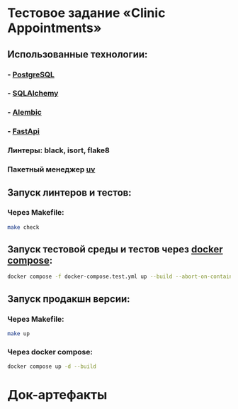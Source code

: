 # Тестовое задание «Clinic Appointments»

## Использованные технологии:
### - [PostgreSQL](https://www.postgresql.org)
### - [SQLAlchemy](https://github.com/sqlalchemy/sqlalchemy)
### - [Alembic](https://github.com/sqlalchemy/alembic)
### - [FastApi](https://github.com/fastapi/fastapi)
### Линтеры: black, isort, flake8
### Пакетный менеджер [uv](https://github.com/astral-sh/uv)

## Запуск линтеров и тестов:
### Через Makefile:
```sh
make check
```
## Запуск тестовой среды и тестов через [docker compose](https://docs.docker.com/compose/):
```sh
docker compose -f docker-compose.test.yml up --build --abort-on-container-exit
```

## Запуск продакшн версии:
### Через Makefile:
```sh
make up
```
### Через docker compose:
```sh
docker compose up -d --build
```

# Док-артефакты
